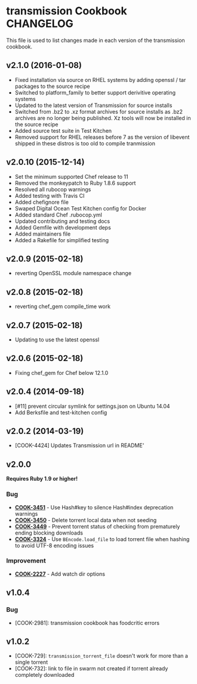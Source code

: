 # transmission Cookbook CHANGELOG
This file is used to list changes made in each version of the transmission cookbook.

## v2.1.0 (2016-01-08)
- Fixed installation via source on RHEL systems by adding openssl / tar packages to the source recipe
- Switched to platform_family to better support derivitive operating systems
- Updated to the latest version of Transmission for source installs
- Switched from .bz2 to .xz format archives for source installs as .bz2 archives are no longer being published. Xz tools will now be installed in the source recipe
- Added source test suite in Test Kitchen
- Removed support for RHEL releases before 7 as the version of libevent shipped in these distros is too old to compile tranmission

## v2.0.10 (2015-12-14)
- Set the minimum supported Chef release to 11
- Removed the monkeypatch to Ruby 1.8.6 support
- Resolved all rubocop warnings
- Added testing with Travis CI
- Added chefignore file
- Swaped Digital Ocean Test Kitchen config for Docker
- Added standard Chef .rubocop.yml
- Updated contributing and testing docs
- Added Gemfile with development deps
- Added maintainers file
- Added a Rakefile for simplified testing

## v2.0.9 (2015-02-18)
- reverting OpenSSL module namespace change

## v2.0.8 (2015-02-18)
- reverting chef_gem compile_time work

## v2.0.7 (2015-02-18)
- Updating to use the latest openssl

## v2.0.6 (2015-02-18)
- Fixing chef_gem for Chef below 12.1.0

## v2.0.4 (2014-09-18)
- [#11] prevent circular symlink for settings.json on Ubuntu 14.04
- Add Berksfile and test-kitchen config

## v2.0.2 (2014-03-19)
- [COOK-4424] Updates Transmission url in README'

## v2.0.0
**Requires Ruby 1.9 or higher!**

### Bug
- **[COOK-3451](https://tickets.chef.io/browse/COOK-3451)** - Use Hash#key to silence Hash#index deprecation warnings
- **[COOK-3450](https://tickets.chef.io/browse/COOK-3450)** - Delete torrent local data when not seeding
- **[COOK-3449](https://tickets.chef.io/browse/COOK-3449)** - Prevent torrent status of checking from prematurely ending blocking downloads
- **[COOK-3324](https://tickets.chef.io/browse/COOK-3324)** - Use `BEncode.load_file` to load torrent file when hashing to avoid UTF-8 encoding issues

### Improvement
- **[COOK-2227](https://tickets.chef.io/browse/COOK-2227)** - Add watch dir options

## v1.0.4
### Bug
- [COOK-2981]: transmission cookbook has foodcritic errors

## v1.0.2
- [COOK-729]: `transmission_torrent_file` doesn't work for more than a single torrent
- [COOK-732]: link to file in swarm not created if torrent already completely downloaded
